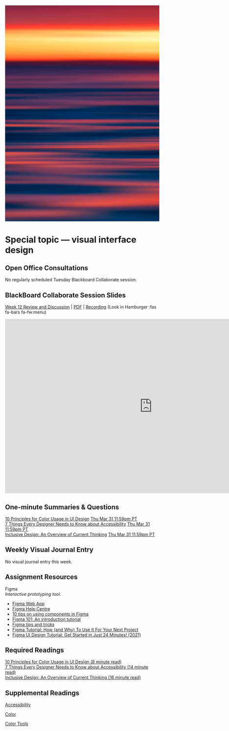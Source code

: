 ![Abstract Image](images/dave-hoefler-vl2uAIdBWJ8-unsplash.jpg ':class=banner-image')

# Special topic — visual interface design

## Open Office Consultations
No regularly scheduled Tuesday Blackboard Collaborate session.

## BlackBoard Collaborate Session Slides
[Week 12 Review and Discussion](https://docs.google.com/presentation/d/e/2PACX-1vS_tnc1iOC98enAtEcvyVDD8gu_AukAzS6d2skYpfwsB08SX73kTY7v8C10Xl2w4JKEcCkA-5A9Wdlr/pub?start=false&loop=false&delayms=3000) | [PDF](https://canvas.sfu.ca/courses/67116/files/folder/Downloads/Slides%20PDFs/Review%20and%20Discussion/Week-12) | [Recording](https://canvas.sfu.ca/courses/67116/external_tools/3544) (Look in Hamburger :fas fa-bars fa-fw:menu)

<div class="video-container-16by9"><iframe src="https://docs.google.com/presentation/d/e/2PACX-1vS_tnc1iOC98enAtEcvyVDD8gu_AukAzS6d2skYpfwsB08SX73kTY7v8C10Xl2w4JKEcCkA-5A9Wdlr/embed?start=false&loop=false&delayms=3000" frameborder="0" width="960" height="569" allowfullscreen="true" mozallowfullscreen="true" webkitallowfullscreen="true"></iframe></div>

## One-minute Summaries & Questions
[10 Principles for Color Usage in UI Design](https://canvas.sfu.ca/courses/67116/assignments/662741) <span class='badge'> [Thu Mar 31 11:59pm PT](https://www.timeanddate.com/worldclock/fixedtime.html?msg=One-minute+Summaries+for+Week+13+Due+Date&iso=20220331T235900&p1=256)</span>  
[7 Things Every Designer Needs to Know about Accessibility](https://canvas.sfu.ca/courses/67116/assignments/662742) <span class='badge'> [Thu Mar 31 11:59pm PT](https://www.timeanddate.com/worldclock/fixedtime.html?msg=One-minute+Summaries+for+Week+13+Due+Date&iso=20220331T235900&p1=256)</span>  
[Inclusive Design: An Overview of Current Thinking](https://canvas.sfu.ca/courses/67116/assignments/711654) <span class='badge'> [Thu Mar 31 11:59pm PT](https://www.timeanddate.com/worldclock/fixedtime.html?msg=One-minute+Summaries+for+Week+13+Due+Date&iso=20220331T235900&p1=256)</span>  

## Weekly Visual Journal Entry
No visual journal entry this week.

## Assignment Resources  

Figma  
_Interactive prototyping tool._  
*   [Figma Web App](https://www.figma.com/)
*   [Figma Help Centre](https://help.figma.com/hc/en-us)
*   [10 tips on using components in Figma](https://medium.com/design-with-figma/10-tips-on-using-components-in-figma-c7db9c5e7fe1)
*   [Figma 101: An introduction tutorial](https://www.youtube.com/watch?v=cCNLD5IZY34)
*   [Figma tips and tricks](https://blog.prototypr.io/figma-tips-and-tricks-1c07ec13b696)  
*   [Figma Tutorial: How (and Why) To Use It For Your Next Project](https://snipcart.com/blog/how-to-use-figma-tutorial)  
*   [Figma UI Design Tutorial: Get Started in Just 24 Minutes! (2021)](https://www.youtube.com/watch?v=FTFaQWZBqQ8)  

## Required Readings  
[10 Principles for Color Usage in UI Design (8 minute read)](https://uxdesign.cc/10-principles-for-color-usage-in-ui-design-65174b213004)  
[7 Things Every Designer Needs to Know about Accessibility (14 minute read)](https://medium.com/salesforce-ux/7-things-every-designer-needs-to-know-about-accessibility-64f105f0881b)  
[Inclusive Design: An Overview of Current Thinking (16 minute read)](https://www.uxmatters.com/mt/archives/2019/08/inclusive-design-an-overview-of-current-thinking.php)  

## Supplemental Readings  

[Accessibility](ux-techniques-guide/04.how-to-bridge-the-gap-between-the-problem-space-and-design-space/accessibility.md ':include')

[Color](ux-techniques-guide/06.what-are-the-essentials-of-visual-design/color.md ':include')

[Color Tools](ux-techniques-guide/06.what-are-the-essentials-of-visual-design/color-tools.md ':include')
